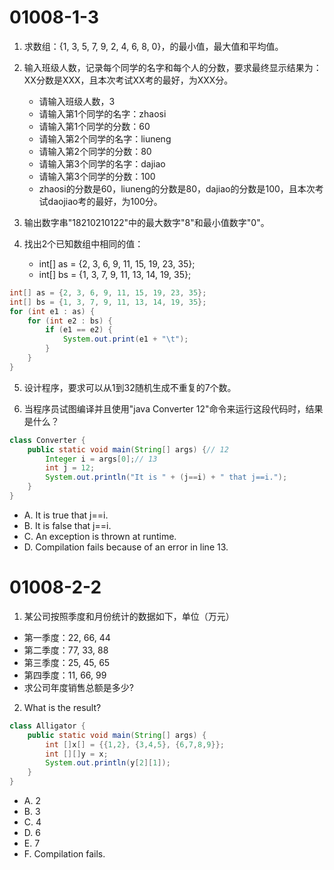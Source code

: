 # 01008-1-3
1. 求数组：{1, 3, 5, 7, 9, 2, 4, 6, 8, 0}，的最小值，最大值和平均值。

2. 输入班级人数，记录每个同学的名字和每个人的分数，要求最终显示结果为： XX分数是XXX，且本次考试XX考的最好，为XXX分。
    - 请输入班级人数，3
    - 请输入第1个同学的名字：zhaosi
    - 请输入第1个同学的分数：60
    - 请输入第2个同学的名字：liuneng
    - 请输入第2个同学的分数：80
    - 请输入第3个同学的名字：dajiao
    - 请输入第3个同学的分数：100
    - zhaosi的分数是60，liuneng的分数是80，dajiao的分数是100，且本次考试daojiao考的最好，为100分。

3. 输出数字串"18210210122"中的最大数字"8"和最小值数字"0"。

4. 找出2个已知数组中相同的值：
    - int[] as = {2, 3, 6, 9, 11, 15, 19, 23, 35};
    - int[] bs = {1, 3, 7, 9, 11, 13, 14, 19, 35};
```java
int[] as = {2, 3, 6, 9, 11, 15, 19, 23, 35};
int[] bs = {1, 3, 7, 9, 11, 13, 14, 19, 35};
for (int e1 : as) {
    for (int e2 : bs) {
        if (e1 == e2) {
            System.out.print(e1 + "\t");
        }
    }
}
```

5. 设计程序，要求可以从1到32随机生成不重复的7个数。

6. 当程序员试图编译并且使用"java Converter 12"命令来运行这段代码时，结果是什么？
```java
class Converter {
    public static void main(String[] args) {// 12
        Integer i = args[0];// 13
        int j = 12;
        System.out.println("It is " + (j==i) + " that j==i.");
    }
}
```
- A. It is true that j==i.
- B. It is false that j==i.
- C. An exception is thrown at runtime.
- D. Compilation fails because of an error in line 13.

# 01008-2-2
1. 某公司按照季度和月份统计的数据如下，单位（万元）
- 第一季度：22, 66, 44
- 第二季度：77, 33, 88
- 第三季度：25, 45, 65
- 第四季度：11, 66, 99
- 求公司年度销售总额是多少?

2. What is the result?
```java
class Alligator {
    public static void main(String[] args) {
        int []x[] = {{1,2}, {3,4,5}, {6,7,8,9}};
        int [][]y = x;
        System.out.println(y[2][1]);
    }
}
```
- A. 2
- B. 3
- C. 4
- D. 6
- E. 7
- F. Compilation fails.